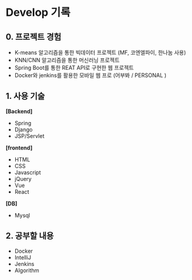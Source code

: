 # Develop 기록

## 0. 프로젝트 경험
* K-means 알고리즘을 통한 빅데이터 프로젝트
  (MF, 코엔엘파이, 한나눔 사용)
* KNN/CNN 알고리즘을 통한 머신러닝 프로젝트
* Spring Boot를 통한 REAT API로 구현한 웹 프로젝트
* Docker와 jenkins를 활용한 모바일 웹 프로
(어부봐 / PERSONAL )

## 1. 사용 기술

**[Backend]**
* Spring
* Django
* JSP/Servlet

**[frontend]**
* HTML
* CSS
* Javascript
* jQuery
* Vue
* React

**[DB]**
* Mysql

## 2. 공부할 내용
* Docker
* IntelliJ
* Jenkins
* Algorithm
